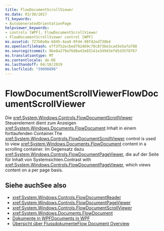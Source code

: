 ```yaml
---
title: FlowDocumentScrollViewer
ms.date: 03/30/2017
f1_keywords:
- AutoGeneratedOrientationPage
helpviewer_keywords:
- controls [WPF], FlowDocumentScrollViewer
- FlowDocumentScrollViewer control [WPF]
ms.assetid: 727b0a0a-b845-4aa9-9fd4-98f42ed738b4
ms.openlocfilehash: e7f3f52ecbed792469c70c8736e3ca43e5a7a788
ms.sourcegitcommit: 0be8a279af6d8a43e03141e349d3efd5d35f8767
ms.translationtype: MT
ms.contentlocale: de-DE
ms.lasthandoff: 04/18/2019
ms.locfileid: "59098896"
---
```

# <a name="flowdocumentscrollviewer"></a><span data-ttu-id="6d5ac-102">FlowDocumentScrollViewer</span><span class="sxs-lookup"><span data-stu-id="6d5ac-102">FlowDocumentScrollViewer</span></span>
<span data-ttu-id="6d5ac-103">Die <xref:System.Windows.Controls.FlowDocumentScrollViewer> Steuerelement dient zum Anzeigen <xref:System.Windows.Documents.FlowDocument> Inhalt in einem fortlaufenden Container.</span><span class="sxs-lookup"><span data-stu-id="6d5ac-103">The <xref:System.Windows.Controls.FlowDocumentScrollViewer> control is used to view <xref:System.Windows.Documents.FlowDocument> content in a scrolling container.</span></span> <span data-ttu-id="6d5ac-104">Im Gegensatz dazu <xref:System.Windows.Controls.FlowDocumentPageViewer>, die auf der Seite für Inhalt von Systemsichten.</span><span class="sxs-lookup"><span data-stu-id="6d5ac-104">Contrast with <xref:System.Windows.Controls.FlowDocumentPageViewer>, which views content on a per page basis.</span></span>  
  
## <a name="see-also"></a><span data-ttu-id="6d5ac-105">Siehe auch</span><span class="sxs-lookup"><span data-stu-id="6d5ac-105">See also</span></span>

- <xref:System.Windows.Controls.FlowDocumentReader>
- <xref:System.Windows.Controls.FlowDocumentPageViewer>
- <xref:System.Windows.Controls.FlowDocumentScrollViewer>
- <xref:System.Windows.Documents.FlowDocument>
- [<span data-ttu-id="6d5ac-106">Dokumente in WPF</span><span class="sxs-lookup"><span data-stu-id="6d5ac-106">Documents in WPF</span></span>](../advanced/documents-in-wpf.md)
- [<span data-ttu-id="6d5ac-107">Übersicht über Flussdokumente</span><span class="sxs-lookup"><span data-stu-id="6d5ac-107">Flow Document Overview</span></span>](../advanced/flow-document-overview.md)
